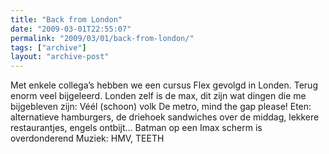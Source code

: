 ```yaml
---
title: "Back from London"
date: "2009-03-01T22:55:07"
permalink: "2009/03/01/back-from-london/"
tags: ["archive"]
layout: "archive-post"
---
```

Met enkele collega’s hebben we een cursus Flex gevolgd in Londen. Terug enorm veel bijgeleerd. Londen zelf is de max, dit zijn wat dingen die me bijgebleven zijn: Véél (schoon) volk De metro, mind the gap please! Eten: alternatieve hamburgers, de driehoek sandwiches over de middag, lekkere restaurantjes, engels ontbijt… Batman op een Imax scherm is overdonderend Muziek: HMV, TEETH
